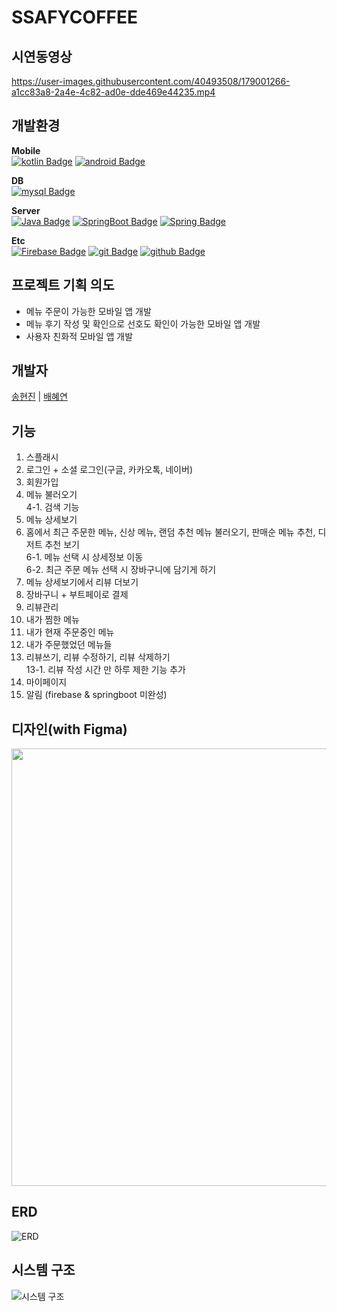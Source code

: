# SSAFYCOFFEE

## 시연동영상

https://user-images.githubusercontent.com/40493508/179001266-a1cc83a8-2a4e-4c82-ad0e-dde469e44235.mp4

## 개발환경

**Mobile** </br>
[![kotlin Badge](https://img.shields.io/badge/kotlin-7F52FF?style=flat-square&logo=kotlin&logoColor=white)](https://www.kotlin.org/)
[![android Badge](https://img.shields.io/badge/android-3DDC84?style=flat-square&logo=android&logoColor=white)](https://android.org/)

**DB** </br>
[![mysql Badge](https://img.shields.io/badge/mysql-4479A1?style=flat-square&logo=mysql&logoColor=white)](https://mysql.org/)

**Server** </br>
[![Java Badge](https://img.shields.io/badge/Java-007396?style=flat-square&logo=Java&logoColor=white)](https://Java.info/)
[![SpringBoot Badge](https://img.shields.io/badge/springboot-6DB33F?style=flat-square&logo=Springboot&logoColor=white)](https://www.SpringBoot.org/)
[![Spring Badge](https://img.shields.io/badge/spring-6DB33F?style=flat-square&logo=Spring&logoColor=white)](https://www.Spring.org/)

**Etc** </br>
[![Firebase Badge](https://img.shields.io/badge/firebase-FFCA28?style=flat-square&logo=firebase&logoColor=white)](https://firebase.com/)
[![git Badge](https://img.shields.io/badge/git-F05032?style=flat-square&logo=git&logoColor=white)](https://git.com/)
[![github Badge](https://img.shields.io/badge/github-181717?style=flat-square&logo=github&logoColor=white)](https://github.com/)

## 프로젝트 기획 의도
- 메뉴 주문이 가능한 모바일 앱 개발
- 메뉴 후기 작성 및 확인으로 선호도 확인이 가능한 모바일 앱 개발
- 사용자 친화적 모바일 앱 개발

## 개발자
[송현진](https://github.com/ssonghj) | [배혜연](https://github.com/henginthere)

## 기능
 1. 스플래시
 2. 로그인 + 소셜 로그인(구글, 카카오톡, 네이버)
 3. 회원가입
 4. 메뉴 불러오기  
 4-1. 검색 기능
 5. 메뉴 상세보기
 6. 홈에서 최근 주문한 메뉴, 신상 메뉴, 랜덤 추천 메뉴 불러오기, 판매순 메뉴 추천, 디저트 추천 보기  
 6-1. 메뉴 선택 시 상세정보 이동  
 6-2. 최근 주문 메뉴 선택 시 장바구니에 담기게 하기
 7. 메뉴 상세보기에서 리뷰 더보기
 8. 장바구니 + 부트페이로 결제
 9. 리뷰관리
 10. 내가 찜한 메뉴
 11. 내가 현재 주문중인 메뉴
 12. 내가 주문했었던 메뉴들
 13. 리뷰쓰기, 리뷰 수정하기, 리뷰 삭제하기  
 13-1. 리뷰 작성 시간 만 하루 제한 기능 추가
 14. 마이페이지
 15. 알림 (firebase & springboot 미완성)

## 디자인(with Figma)
<img src="https://user-images.githubusercontent.com/40493508/172805909-5b688508-12fc-49a1-b408-0e335a9fbc4d.png" width="1000" height="700">

## ERD
![ERD](https://user-images.githubusercontent.com/40493508/178485624-36b2bec7-7be6-4d2b-add3-9f1e85048b0b.png)

## 시스템 구조
![시스템 구조](https://user-images.githubusercontent.com/40493508/179008082-f844adfb-ea87-40b4-abb5-9f7c23dfca71.png)
